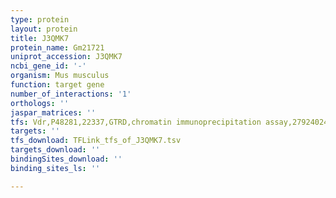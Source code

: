 ```yaml
---
type: protein
layout: protein
title: J3QMK7
protein_name: Gm21721
uniprot_accession: J3QMK7
ncbi_gene_id: '-'
organism: Mus musculus
function: target gene
number_of_interactions: '1'
orthologs: ''
jaspar_matrices: ''
tfs: Vdr,P48281,22337,GTRD,chromatin immunoprecipitation assay,27924024%5Buid%5D,No
targets: ''
tfs_download: TFLink_tfs_of_J3QMK7.tsv
targets_download: ''
bindingSites_download: ''
binding_sites_ls: ''

---
```


